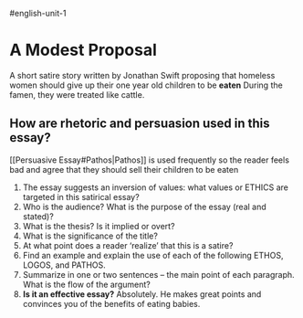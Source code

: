 #english-unit-1 
# A Modest Proposal
A short satire story written by Jonathan Swift proposing that homeless women should give up their one year old children to be **eaten**
During the famen, they were treated like cattle.
## How are rhetoric and persuasion used in this essay?
[[Persuasive Essay#Pathos|Pathos]] is used frequently so the reader feels bad and agree that they should sell their children to be eaten
 
1. The essay suggests an inversion of values: what values or ETHICS are targeted in this satirical essay? 
2. Who is the audience? What is the purpose of the essay (real and stated)? 
3. What is the thesis? Is it implied or overt?
4. What is the significance of the title? 
5. At what point does a reader ‘realize’ that this is a satire? 
6. Find an example and explain the use of each of the following ETHOS, LOGOS, and PATHOS. 
7. Summarize in one or two sentences – the main point of each paragraph. What is the flow of the argument? 
8. **Is it an effective essay?** 
Absolutely. He makes great points and convinces you of the benefits of eating babies.